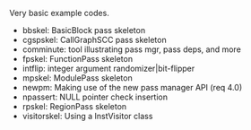 Very basic example codes.

- bbskel: BasicBlock pass skeleton
- cgspskel: CallGraphSCC pass skeleton
- comminute: tool illustrating pass mgr, pass deps, and more
- fpskel: FunctionPass skeleton
- intflip: integer argument randomizer|bit-flipper
- mpskel: ModulePass skeleton
- newpm: Making use of the new pass manager API (req 4.0)
- npassert: NULL pointer check insertion
- rpskel: RegionPass skeleton
- visitorskel: Using a InstVisitor class


